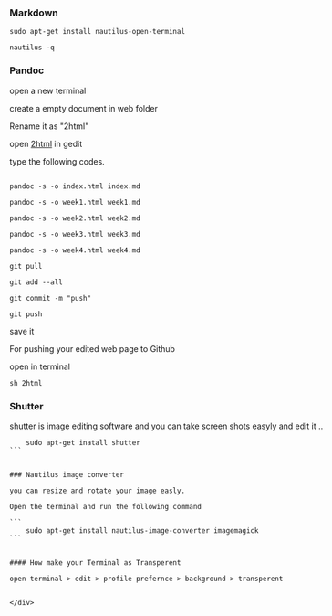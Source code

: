 <div style="width:800px;">




### Markdown


`sudo apt-get install nautilus-open-terminal`

`nautilus -q`

### Pandoc

open a new terminal


create a empty document in web folder

Rename it as "2html"

open [2html](code/2html) in gedit

type the following codes.
     
```

pandoc -s -o index.html index.md

pandoc -s -o week1.html week1.md

pandoc -s -o week2.html week2.md

pandoc -s -o week3.html week3.md

pandoc -s -o week4.html week4.md

git pull

git add --all

git commit -m "push"

git push

```
save it

For pushing your edited web page to Github

open in terminal

`sh 2html`

### Shutter

shutter is image editing software and you can take screen shots easyly and edit it ..

````
    sudo apt-get inatall shutter
```


### Nautilus image converter

you can resize and rotate your image easly.

Open the terminal and run the following command

```
    sudo apt-get install nautilus-image-converter imagemagick
```


#### How make your Terminal as Transperent

open terminal > edit > profile prefernce > background > transperent


</div>
